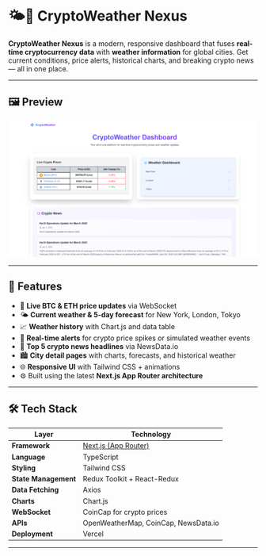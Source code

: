 # 🌤️💸 CryptoWeather Nexus

**CryptoWeather Nexus** is a modern, responsive dashboard that fuses **real-time cryptocurrency data** with **weather information** for global cities. Get current conditions, price alerts, historical charts, and breaking crypto news — all in one place.

---

## 🖼️ Preview

![CryptoWeather Nexus Dashboard](./public/dashboard.png)

---

## 🚀 Features

- 🔴 **Live BTC & ETH price updates** via WebSocket
- 🌤️ **Current weather & 5-day forecast** for New York, London, Tokyo
- 📈 **Weather history** with Chart.js and data table
- 📢 **Real-time alerts** for crypto price spikes or simulated weather events
- 📰 **Top 5 crypto news headlines** via NewsData.io
- 🏙️ **City detail pages** with charts, forecasts, and historical weather
- 🌐 **Responsive UI** with Tailwind CSS + animations
- ⚙️ Built using the latest **Next.js App Router architecture**

---

## 🛠️ Tech Stack

| Layer              | Technology                                    |
|-------------------|-----------------------------------------------|
| **Framework**      | [Next.js (App Router)](https://nextjs.org/)   |
| **Language**       | TypeScript                                     |
| **Styling**        | Tailwind CSS                                   |
| **State Management** | Redux Toolkit + React-Redux                  |
| **Data Fetching**  | Axios                                          |
| **Charts**         | Chart.js                                       |
| **WebSocket**      | CoinCap for crypto prices |
| **APIs**           | OpenWeatherMap, CoinCap, NewsData.io          |
| **Deployment**     | Vercel                                         |

---


